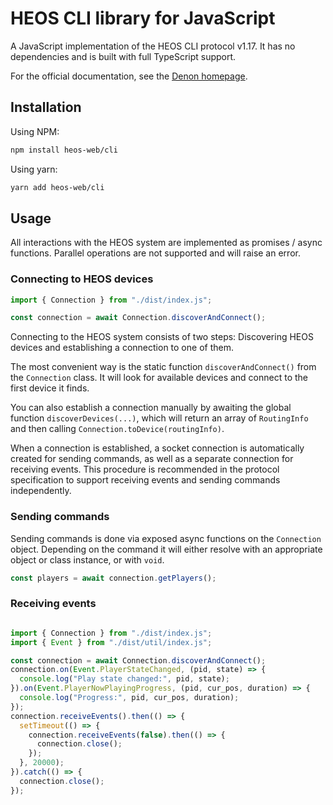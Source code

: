 # HEOS CLI library for JavaScript

A JavaScript implementation of the HEOS CLI protocol v1.17. It has no dependencies and is built with full TypeScript support.

For the official documentation, see the [Denon homepage](https://support.denon.com/app/answers/detail/a_id/6953).

## Installation

Using NPM:
```bash
npm install heos-web/cli
```

Using yarn:
```bash
yarn add heos-web/cli
```

## Usage

All interactions with the HEOS system are implemented as promises / async functions. Parallel operations are not supported and will raise an error.

### Connecting to HEOS devices

```javascript
import { Connection } from "./dist/index.js";

const connection = await Connection.discoverAndConnect();
```

Connecting to the HEOS system consists of two steps: Discovering HEOS devices and establishing a connection to one of them.

The most convenient way is the static function `discoverAndConnect()` from the `Connection` class. It will look for available devices and connect to the first device it finds.

You can also establish a connection manually by awaiting the global function `discoverDevices(...)`, which will return an array of `RoutingInfo` and then calling `Connection.toDevice(routingInfo)`.

When a connection is established, a socket connection is automatically created for sending commands, as well as a separate connection for receiving events. This procedure is recommended in the protocol specification to support receiving events and sending commands independently.

### Sending commands

Sending commands is done via exposed async functions on the `Connection` object. Depending on the command it will either resolve with an appropriate object or class instance, or with `void`.

```javascript
const players = await connection.getPlayers();
```

### Receiving events

```javascript

import { Connection } from "./dist/index.js";
import { Event } from "./dist/util/index.js";

const connection = await Connection.discoverAndConnect();
connection.on(Event.PlayerStateChanged, (pid, state) => {
  console.log("Play state changed:", pid, state);
}).on(Event.PlayerNowPlayingProgress, (pid, cur_pos, duration) => {
  console.log("Progress:", pid, cur_pos, duration);
});
connection.receiveEvents().then(() => {
  setTimeout(() => {
    connection.receiveEvents(false).then(() => {
      connection.close();
    });
  }, 20000);
}).catch(() => {
  connection.close();
});
```